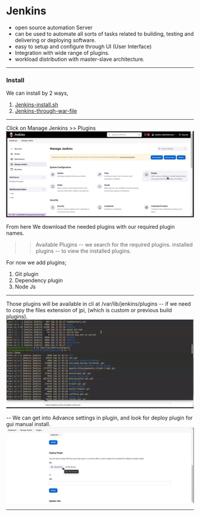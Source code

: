 <h1>Jenkins </h1>

- open source automation Server
- can be used to automate all sorts of tasks related to building, testing and delivering or deploying software.
- easy to setup and configure through UI (User Interface)
- Integration with wide range of plugins.
- workload distribution with master-slave architecture. 


-------------------------------------------------------

<h3> Install </h3>
We can install by 2 ways, 

1. [Jenkins-install.sh](Jenkins-install.sh)
2. [Jenkins-through-war-file](Jenkins-through-war)

--------------------------------------------------------
Click on Manage Jenkins >> Plugins
![alt text](../Images/image.png)

From here We download the needed plugins with our required plugin names. 
>> Available Plugins   -- we search for the required plugins.
>> installed plugins   -- to view the installed plugins. 

For now we add plugins; 
1. Git plugin
2. Dependency plugin
3. Node Js

----------------------------------------------------

Those plugins will be available in cli at /var/lib/jenkins/plugins
-- if we need to copy the files extension of jpi, (which is custom or previous build plugins).
![Jenkins plugins from cli](../Images/Jenkins-plugin-cli.png)

-- We can get into Advance settings in plugin, and look for deploy plugin for gui manual install. 
![Jenkins plugins from GUI](../Images/Jenkins-plugins-gui.png)

---------------------------------------------------------
